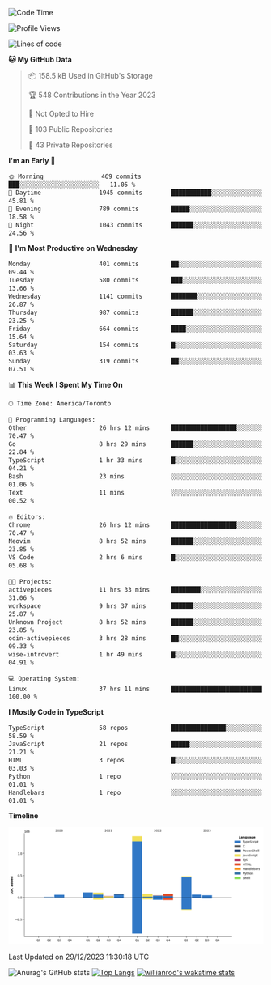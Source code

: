 <!--START_SECTION:waka-->
![Code Time](http://img.shields.io/badge/Code%20Time-996%20hrs%202%20mins-blue)

![Profile Views](http://img.shields.io/badge/Profile%20Views-1-blue)

![Lines of code](https://img.shields.io/badge/From%20Hello%20World%20I%27ve%20Written-2.6%20million%20lines%20of%20code-blue)

**🐱 My GitHub Data** 

> 📦 158.5 kB Used in GitHub's Storage 
 > 
> 🏆 548 Contributions in the Year 2023
 > 
> 🚫 Not Opted to Hire
 > 
> 📜 103 Public Repositories 
 > 
> 🔑 43 Private Repositories 
 > 
**I'm an Early 🐤** 

```text
🌞 Morning                469 commits         ███░░░░░░░░░░░░░░░░░░░░░░   11.05 % 
🌆 Daytime                1945 commits        ███████████░░░░░░░░░░░░░░   45.81 % 
🌃 Evening                789 commits         █████░░░░░░░░░░░░░░░░░░░░   18.58 % 
🌙 Night                  1043 commits        ██████░░░░░░░░░░░░░░░░░░░   24.56 % 
```
📅 **I'm Most Productive on Wednesday** 

```text
Monday                   401 commits         ██░░░░░░░░░░░░░░░░░░░░░░░   09.44 % 
Tuesday                  580 commits         ███░░░░░░░░░░░░░░░░░░░░░░   13.66 % 
Wednesday                1141 commits        ███████░░░░░░░░░░░░░░░░░░   26.87 % 
Thursday                 987 commits         ██████░░░░░░░░░░░░░░░░░░░   23.25 % 
Friday                   664 commits         ████░░░░░░░░░░░░░░░░░░░░░   15.64 % 
Saturday                 154 commits         █░░░░░░░░░░░░░░░░░░░░░░░░   03.63 % 
Sunday                   319 commits         ██░░░░░░░░░░░░░░░░░░░░░░░   07.51 % 
```


📊 **This Week I Spent My Time On** 

```text
🕑︎ Time Zone: America/Toronto

💬 Programming Languages: 
Other                    26 hrs 12 mins      ██████████████████░░░░░░░   70.47 % 
Go                       8 hrs 29 mins       ██████░░░░░░░░░░░░░░░░░░░   22.84 % 
TypeScript               1 hr 33 mins        █░░░░░░░░░░░░░░░░░░░░░░░░   04.21 % 
Bash                     23 mins             ░░░░░░░░░░░░░░░░░░░░░░░░░   01.06 % 
Text                     11 mins             ░░░░░░░░░░░░░░░░░░░░░░░░░   00.52 % 

🔥 Editors: 
Chrome                   26 hrs 12 mins      ██████████████████░░░░░░░   70.47 % 
Neovim                   8 hrs 52 mins       ██████░░░░░░░░░░░░░░░░░░░   23.85 % 
VS Code                  2 hrs 6 mins        █░░░░░░░░░░░░░░░░░░░░░░░░   05.68 % 

🐱‍💻 Projects: 
activepieces             11 hrs 33 mins      ████████░░░░░░░░░░░░░░░░░   31.06 % 
workspace                9 hrs 37 mins       ██████░░░░░░░░░░░░░░░░░░░   25.87 % 
Unknown Project          8 hrs 52 mins       ██████░░░░░░░░░░░░░░░░░░░   23.85 % 
odin-activepieces        3 hrs 28 mins       ██░░░░░░░░░░░░░░░░░░░░░░░   09.33 % 
wise-introvert           1 hr 49 mins        █░░░░░░░░░░░░░░░░░░░░░░░░   04.91 % 

💻 Operating System: 
Linux                    37 hrs 11 mins      █████████████████████████   100.00 % 
```

**I Mostly Code in TypeScript** 

```text
TypeScript               58 repos            ███████████████░░░░░░░░░░   58.59 % 
JavaScript               21 repos            █████░░░░░░░░░░░░░░░░░░░░   21.21 % 
HTML                     3 repos             █░░░░░░░░░░░░░░░░░░░░░░░░   03.03 % 
Python                   1 repo              ░░░░░░░░░░░░░░░░░░░░░░░░░   01.01 % 
Handlebars               1 repo              ░░░░░░░░░░░░░░░░░░░░░░░░░   01.01 % 
```



**Timeline**

![Lines of Code chart](https://raw.githubusercontent.com/wise-introvert/wise-introvert/master/assets/bar_graph.png)


 Last Updated on 29/12/2023 11:30:18 UTC
<!--END_SECTION:waka-->

![Anurag's GitHub stats](https://github-readme-stats.vercel.app/api?username=wise-introvert&count_private=true&show_icons=true)
[![Top Langs](https://github-readme-stats.vercel.app/api/top-langs/?username=wise-introvert&langs_count=10)](https://github.com/anuraghazra/github-readme-stats)
[![willianrod's wakatime stats](https://github-readme-stats.vercel.app/api/wakatime?username=wiseintrovert)](https://github.com/anuraghazra/github-readme-stats)
